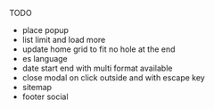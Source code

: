 TODO

- place popup
- list limit and load more
- update home grid to fit no hole at the end
- es language 
- date start end with multi format available
- close modal on click outside and with escape key
- sitemap
- footer social